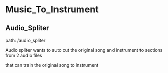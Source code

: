 # Music_To_Instrument
 
## Audio_Spliter

path: /audio_spliter

Audio spliter wants to auto cut the original song and instrument to sections from 2 audio files

that can train the original song to instrument